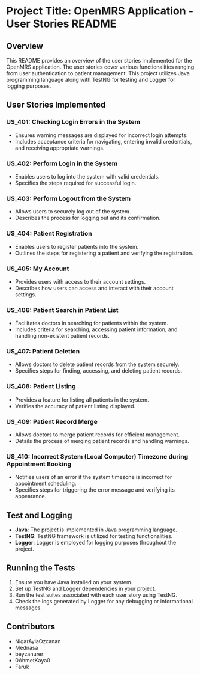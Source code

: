 # Project Title: OpenMRS Application - User Stories README

## Overview
This README provides an overview of the user stories implemented for the OpenMRS application. The user stories cover various functionalities ranging from user authentication to patient management. This project utilizes Java programming language along with TestNG for testing and Logger for logging purposes.

## User Stories Implemented
### US_401: Checking Login Errors in the System
- Ensures warning messages are displayed for incorrect login attempts.
- Includes acceptance criteria for navigating, entering invalid credentials, and receiving appropriate warnings.

### US_402: Perform Login in the System
- Enables users to log into the system with valid credentials.
- Specifies the steps required for successful login.

### US_403: Perform Logout from the System
- Allows users to securely log out of the system.
- Describes the process for logging out and its confirmation.

### US_404: Patient Registration
- Enables users to register patients into the system.
- Outlines the steps for registering a patient and verifying the registration.

### US_405: My Account
- Provides users with access to their account settings.
- Describes how users can access and interact with their account settings.

### US_406: Patient Search in Patient List
- Facilitates doctors in searching for patients within the system.
- Includes criteria for searching, accessing patient information, and handling non-existent patient records.

### US_407: Patient Deletion
- Allows doctors to delete patient records from the system securely.
- Specifies steps for finding, accessing, and deleting patient records.

### US_408: Patient Listing
- Provides a feature for listing all patients in the system.
- Verifies the accuracy of patient listing displayed.

### US_409: Patient Record Merge
- Allows doctors to merge patient records for efficient management.
- Details the process of merging patient records and handling warnings.

### US_410: Incorrect System (Local Computer) Timezone during Appointment Booking
- Notifies users of an error if the system timezone is incorrect for appointment scheduling.
- Specifies steps for triggering the error message and verifying its appearance.

## Test and Logging
- **Java**: The project is implemented in Java programming language.
- **TestNG**: TestNG framework is utilized for testing functionalities.
- **Logger**: Logger is employed for logging purposes throughout the project.

## Running the Tests
1. Ensure you have Java installed on your system.
2. Set up TestNG and Logger dependencies in your project.
3. Run the test suites associated with each user story using TestNG.
4. Check the logs generated by Logger for any debugging or informational messages.

## Contributors
- NigarAylaOzcanan
- Mednasa
- beyzanurer
- 0AhmetKaya0
- Faruk
